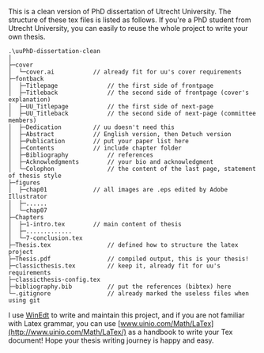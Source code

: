 This is a clean version of PhD dissertation of Utrecht University. The structure of these tex files is listed as follows. If you're a PhD student from Utrecht University, you can easily to reuse the whole project to write your own thesis.

```
.\uuPhD-dissertation-clean
│
├─cover                             
│  └─cover.ai           // already fit for uu's cover requirements
├─fontback
│  ├─Titlepage              // the first side of frontpage
│  ├─Titleback              // the second side of frontpage (cover's explanation)
│  ├─UU_Titlepage           // the first side of next-page
│  ├─UU_Titleback           // the second side of next-page (committee members)
│  ├─Dedication         // uu doesn't need this
│  ├─Abstract           // English version, then Detuch version
│  ├─Publication        // put your paper list here
│  ├─Contents           // include chapter folder
│  ├─Bibliography           // references
│  ├─Acknowledgments        // your bio and acknowledgment
│  └─Colophon               // the content of the last page, statement of thesis style
├─figures
│  ├─chap01             // all images are .eps edited by Adobe Illustrator
│  ├─......                     
│  └─chap07      
├─Chapters
│  ├─1-intro.tex        // main content of thesis
│  ├─.............                       
│  └─7-conclusion.tex
├─Thesis.tex                // defined how to structure the latex project
├─Thesis.pdf                // compiled output, this is your thesis!
├─classicthesis.tex         // keep it, already fit for uu's requirements
├─classicthesis-config.tex          
├─bibliography.bib          // put the references (bibtex) here
└─.gitignore                // already marked the useless files when using git

```

I use [WinEdt](https://www.winedt.com/) to write and maintain this project, and if you are not familiar with Latex grammar, you can use [www.uinio.com/Math/LaTex](http://www.uinio.com/Math/LaTex/) as a handbook to write your Tex document! Hope your thesis writing journey is happy and easy. 



